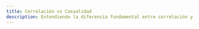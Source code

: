```yaml
---
title: Correlación vs Casualidad
description: Entendiendo la diferencia fundamental entre correlación y causalidad en el análisis de datos.
---
```



